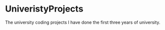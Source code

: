 # UniveristyProjects
The university coding projects I have done the first three years of university.
